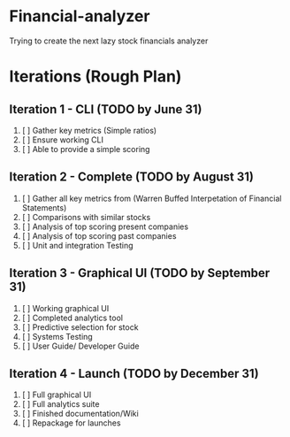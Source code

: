 # Financial-analyzer
Trying to create the next lazy stock financials analyzer

# Iterations (Rough Plan)

## Iteration 1 - CLI (TODO by June 31)
1. [ ] Gather key metrics (Simple ratios) 
2. [ ] Ensure working CLI
3. [ ] Able to provide a simple scoring

## Iteration 2 - Complete (TODO by August 31)
1. [ ] Gather all key metrics from (Warren Buffed Interpetation of Financial Statements)
2. [ ] Comparisons with similar stocks
3. [ ] Analysis of top scoring present companies
4. [ ] Analysis of top scoring past companies
5. [ ] Unit and integration Testing

## Iteration 3 - Graphical UI (TODO by September 31)
1. [ ] Working graphical UI
2. [ ] Completed analytics tool
3. [ ] Predictive selection for stock
4. [ ] Systems Testing
5. [ ] User Guide/ Developer Guide

## Iteration 4 - Launch (TODO by December 31)
1. [ ] Full graphical UI
2. [ ] Full analytics suite
3. [ ] Finished documentation/Wiki
4. [ ] Repackage for launches
